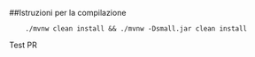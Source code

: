 ##Istruzioni per la compilazione
```
    ./mvnw clean install && ./mvnw -Dsmall.jar clean install
```
Test PR